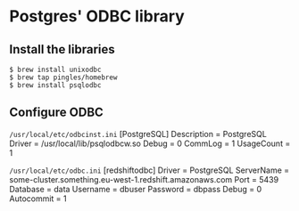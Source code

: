 # Postgres' ODBC library

## Install the libraries

    $ brew install unixodbc
    $ brew tap pingles/homebrew
    $ brew install psqlodbc

## Configure ODBC

`/usr/local/etc/odbcinst.ini`
    [PostgreSQL]
    Description     = PostgreSQL
    Driver          = /usr/local/lib/psqlodbcw.so
    Debug           = 0
    CommLog         = 1
    UsageCount      = 1

`/usr/local/etc/odbc.ini`
    [redshiftodbc]
    Driver      = PostgreSQL
    ServerName  = some-cluster.something.eu-west-1.redshift.amazonaws.com
    Port        = 5439
    Database    = data
    Username    = dbuser
    Password    = dbpass
    Debug       = 0
    Autocommit  = 1
